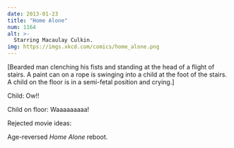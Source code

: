 ```yaml
---
date: 2013-01-23
title: "Home Alone"
num: 1164
alt: >-
  Starring Macaulay Culkin.
img: https://imgs.xkcd.com/comics/home_alone.png
---
```

[Bearded man clenching his fists and standing at the head of a flight of stairs. A paint can on a rope is swinging into a child at the foot of the stairs. A child on the floor is in a semi-fetal position and crying.]

Child: Ow!!

Child on floor: Waaaaaaaaa!

Rejected movie ideas:

Age-reversed *Home Alone* reboot.